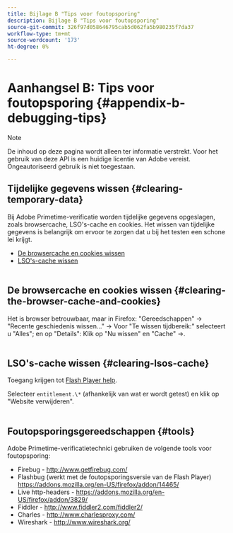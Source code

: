 ```yaml
---
title: Bijlage B "Tips voor foutopsporing"
description: Bijlage B "Tips voor foutopsporing"
source-git-commit: 326f97d058646795cab5d062fa5b980235f7da37
workflow-type: tm+mt
source-wordcount: '173'
ht-degree: 0%

---
```



# Aanhangsel B: Tips voor foutopsporing {#appendix-b-debugging-tips}

>[!NOTE]
>
>De inhoud op deze pagina wordt alleen ter informatie verstrekt. Voor het gebruik van deze API is een huidige licentie van Adobe vereist. Ongeautoriseerd gebruik is niet toegestaan.


## Tijdelijke gegevens wissen {#clearing-temporary-data}

Bij Adobe Primetime-verificatie worden tijdelijke gegevens opgeslagen, zoals browsercache, LSO&#39;s-cache en cookies. Het wissen van tijdelijke gegevens is belangrijk om ervoor te zorgen dat u bij het testen een schone lei krijgt.

- [De browsercache en cookies wissen](#clearing-the-browser-cache-and-cookies)
- [LSO&#39;s-cache wissen](#clearing-lsos-cache)\
    

## De browsercache en cookies wissen {#clearing-the-browser-cache-and-cookies}

Het is browser betrouwbaar, maar in Firefox: &quot;Gereedschappen&quot; -\> &quot;Recente geschiedenis wissen...&quot; -\> Voor &quot;Te wissen tijdbereik:&quot; selecteert u &quot;Alles&quot;; en op &quot;Details&quot;: Klik op &quot;Nu wissen&quot; en &quot;Cache&quot; -\>.\
 

## LSO&#39;s-cache wissen {#clearing-lsos-cache}

Toegang krijgen tot [Flash Player help](http://www.macromedia.com/support/documentation/en/flashplayer/help/settings_manager07.html).

Selecteer ```entitlement.\*``` (afhankelijk van wat er wordt getest) en klik op &quot;Website verwijderen&quot;.\
 

## Foutopsporingsgereedschappen {#tools}

Adobe Primetime-verificatietechnici gebruiken de volgende tools voor foutopsporing:

- Firebug - <http://www.getfirebug.com/>
- Flashbug (werkt met de foutopsporingsversie van de Flash Player) <https://addons.mozilla.org/en-US/firefox/addon/14465/>
- Live http-headers - <https://addons.mozilla.org/en-US/firefox/addon/3829/>
- Fiddler - <http://www.fiddler2.com/fiddler2/>
- Charles - <http://www.charlesproxy.com/>
- Wireshark - <http://www.wireshark.org/>


<!--
## Related Information

- [Programmer Integration Guide](/help/authentication/programmer-integration-guide-overview.md)

- [Using Charles Proxy (Tech Note)](https://tve.zendesk.com/hc/en-us/articles/204962849-Using-Charles-Proxy)
-->
